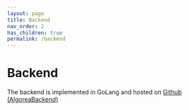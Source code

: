 ```yaml
---
layout: page
title: Backend
nav_order: 2
has_children: true
permalink: /backend
---
```


# Backend

The backend is implemented in GoLang and hosted on [Github (AlgoreaBackend)](https://github.com/France-ioi/AlgoreaBackend)

